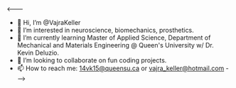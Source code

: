 <---
- 👋 Hi, I’m @VajraKeller
- 👀 I’m interested in neuroscience, biomechanics, prosthetics.
- 🌱 I’m currently learning Master of Applied Science, Department of Mechanical and Materials Engineering @ Queen's University w/ Dr. Kevin Deluzio.
- 💞️ I’m looking to collaborate on fun coding projects.
- 📫 How to reach me: 14vk15@queensu.ca or vajra_keller@hotmail.com
--->


